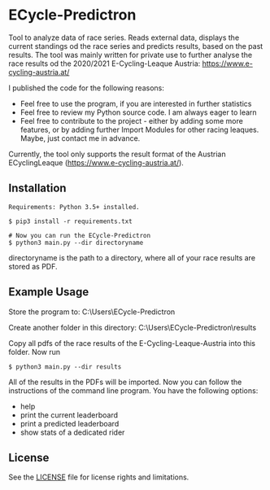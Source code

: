# ECycle-Predictron
Tool to analyze data of race series. Reads external data, displays the current standings od the race series and predicts results, based on the past results. The tool was mainly written for private use to further analyse the race results od the 2020/2021 E-Cycling-Leaque Austria: https://www.e-cycling-austria.at/

I published the code for the following reasons:
- Feel free to use the program, if you are interested in further statistics
- Feel free to review my Python source code. I am always eager to learn
- Feel free to contribute to the project - either by adding some more features, or by adding further Import Modules for other racing leaques. Maybe, just contact me in advance.

Currently, the tool only supports the result format of the Austrian ECyclingLeaque (https://www.e-cycling-austria.at/).

## Installation
```
Requirements: Python 3.5+ installed.

$ pip3 install -r requirements.txt

# Now you can run the ECycle-Predictron
$ python3 main.py --dir directoryname
```
directoryname is the path to a directory, where all of your race results are stored as PDF.

## Example Usage
Store the program to:
C:\Users\ECycle-Predictron

Create another folder in this directory:
C:\Users\ECycle-Predictron\results

Copy all pdfs of the race results of the E-Cycling-Leaque-Austria into this folder.
Now run
```
$ python3 main.py --dir results
```

All of the results in the PDFs will be imported. Now you can follow the instructions of the command line program.
You have the following options:
* help
* print the current leaderboard
* print a predicted leaderboard
* show stats of a dedicated rider

## License

See the [LICENSE](./LICENSE.md) file for license rights and limitations.
